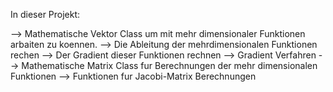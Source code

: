 In dieser Projekt:



--> Mathematische Vektor Class um mit mehr dimensionaler Funktionen arbaiten zu koennen.
--> Die Ableitung der mehrdimensionalen Funktionen rechen
--> Der Gradient dieser Funktionen rechnen
--> Gradient Verfahren
--> Mathematische Matrix Class fur Berechnungen der mehr dimensionalen Funktionen
--> Funktionen fur Jacobi-Matrix Berechnungen
